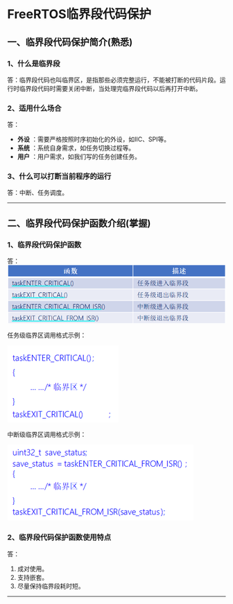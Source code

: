 # FreeRTOS临界段代码保护



## 一、临界段代码保护简介(熟悉)

### 1、什么是临界段

答：临界段代码也叫临界区，是指那些必须完整运行，不能被打断的代码片段。运行时临界段代码时需要关闭中断，当处理完临界段代码以后再打开中断。



### 2、适用什么场合

答：

- **外设** ：需要严格按照时序初始化的外设，如IIC、SPI等。
- **系统** ：系统自身需求，如任务切换过程等。
- **用户** ：用户需求，如我们写的任务创建任务。



### 3、什么可以打断当前程序的运行

答：中断、任务调度。

------



## 二、临界段代码保护函数介绍(掌握)

### 1、临界段代码保护函数

答：![](笔记图片/临界段保护函数.png)

任务级临界区调用格式示例：

![](笔记图片/任务中临界区示例.png)

中断级临界区调用格式示例：

![](笔记图片/中断中临界区示例.png)



### 2、临界段代码保护函数使用特点

答：

1. 成对使用。
2. 支持嵌套。
3. 尽量保持临界段耗时短。

------

